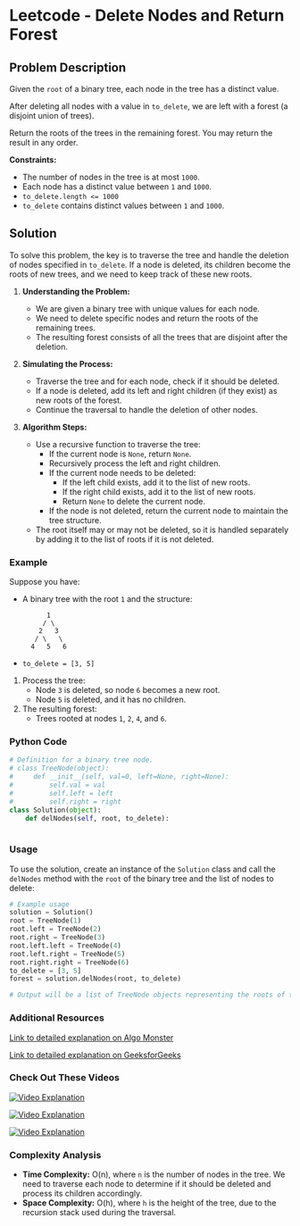 # Leetcode - Delete Nodes and Return Forest

## Problem Description

Given the `root` of a binary tree, each node in the tree has a distinct value.

After deleting all nodes with a value in `to_delete`, we are left with a forest (a disjoint union of trees).

Return the roots of the trees in the remaining forest. You may return the result in any order.

**Constraints:**
- The number of nodes in the tree is at most `1000`.
- Each node has a distinct value between `1` and `1000`.
- `to_delete.length <= 1000`
- `to_delete` contains distinct values between `1` and `1000`.

## Solution

To solve this problem, the key is to traverse the tree and handle the deletion of nodes specified in `to_delete`. If a node is deleted, its children become the roots of new trees, and we need to keep track of these new roots.

1. **Understanding the Problem:**
   - We are given a binary tree with unique values for each node.
   - We need to delete specific nodes and return the roots of the remaining trees.
   - The resulting forest consists of all the trees that are disjoint after the deletion.

2. **Simulating the Process:**
   - Traverse the tree and for each node, check if it should be deleted.
   - If a node is deleted, add its left and right children (if they exist) as new roots of the forest.
   - Continue the traversal to handle the deletion of other nodes.

3. **Algorithm Steps:**
   - Use a recursive function to traverse the tree:
     - If the current node is `None`, return `None`.
     - Recursively process the left and right children.
     - If the current node needs to be deleted:
       - If the left child exists, add it to the list of new roots.
       - If the right child exists, add it to the list of new roots.
       - Return `None` to delete the current node.
     - If the node is not deleted, return the current node to maintain the tree structure.
   - The root itself may or may not be deleted, so it is handled separately by adding it to the list of roots if it is not deleted.

### Example

Suppose you have:
- A binary tree with the root `1` and the structure:
  ```
        1
       / \
      2   3
     / \   \
    4   5   6
  ```
- `to_delete = [3, 5]`

1. Process the tree:
   - Node `3` is deleted, so node `6` becomes a new root.
   - Node `5` is deleted, and it has no children.
2. The resulting forest:
   - Trees rooted at nodes `1`, `2`, `4`, and `6`.

### Python Code

```python
# Definition for a binary tree node.
# class TreeNode(object):
#     def __init__(self, val=0, left=None, right=None):
#         self.val = val
#         self.left = left
#         self.right = right
class Solution(object):
    def delNodes(self, root, to_delete):
        
```

### Usage

To use the solution, create an instance of the `Solution` class and call the `delNodes` method with the `root` of the binary tree and the list of nodes to delete:

```python
# Example usage
solution = Solution()
root = TreeNode(1)
root.left = TreeNode(2)
root.right = TreeNode(3)
root.left.left = TreeNode(4)
root.left.right = TreeNode(5)
root.right.right = TreeNode(6)
to_delete = [3, 5]
forest = solution.delNodes(root, to_delete)

# Output will be a list of TreeNode objects representing the roots of the remaining trees.
```

### Additional Resources

[Link to detailed explanation on Algo Monster](https://algo.monster/liteproblems/1110)

[Link to detailed explanation on GeeksforGeeks](https://www.geeksforgeeks.org/print-the-forests-of-a-binary-tree-after-removal-of-given-nodes/)

### Check Out These Videos

[![Video Explanation](https://img.youtube.com/vi/aaSFzFfOQ0o/mqdefault.jpg)](https://youtu.be/aaSFzFfOQ0o)

[![Video Explanation](https://img.youtube.com/vi/FQ7HuXTM-KA/mqdefault.jpg)](https://youtu.be/FQ7HuXTM-KA)

[![Video Explanation](https://img.youtube.com/vi/UhKu0q1yXHY/mqdefault.jpg)](https://youtu.be/UhKu0q1yXHY)

### Complexity Analysis

- **Time Complexity:** O(n), where `n` is the number of nodes in the tree. We need to traverse each node to determine if it should be deleted and process its children accordingly.
- **Space Complexity:** O(h), where `h` is the height of the tree, due to the recursion stack used during the traversal.